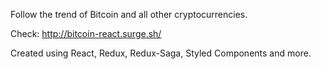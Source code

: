 Follow the trend of Bitcoin and all other cryptocurrencies.

Check: http://bitcoin-react.surge.sh/

Created using React, Redux, Redux-Saga, Styled Components and more.
